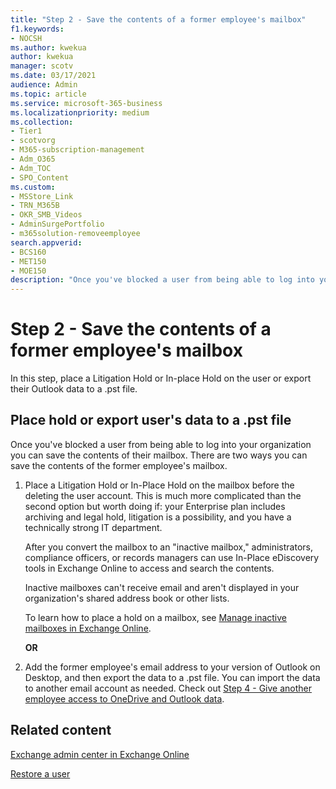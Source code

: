```yaml
---
title: "Step 2 - Save the contents of a former employee's mailbox"
f1.keywords:
- NOCSH
ms.author: kwekua
author: kwekua
manager: scotv
ms.date: 03/17/2021
audience: Admin
ms.topic: article
ms.service: microsoft-365-business
ms.localizationpriority: medium
ms.collection: 
- Tier1
- scotvorg
- M365-subscription-management
- Adm_O365
- Adm_TOC
- SPO_Content
ms.custom:
- MSStore_Link
- TRN_M365B
- OKR_SMB_Videos
- AdminSurgePortfolio
- m365solution-removeemployee
search.appverid:
- BCS160
- MET150
- MOE150
description: "Once you've blocked a user from being able to log into your organization, learn two ways you can save the contents of the former employee's mailbox."
---
```


# Step 2 - Save the contents of a former employee's mailbox

In this step, place a Litigation Hold or In-place Hold on the user or export their Outlook data to a .pst file.

## Place hold or export user's data to a .pst file

Once you've blocked a user from being able to log into your organization you can save the contents of their mailbox. There are two ways you can save the contents of the former employee's mailbox.
  
1. Place a Litigation Hold or In-Place Hold on the mailbox before the deleting the user account. This is much more complicated than the second option but worth doing if: your Enterprise plan includes archiving and legal hold, litigation is a possibility, and you have a technically strong IT department.

    After you convert the mailbox to an "inactive mailbox," administrators, compliance officers, or records managers can use In-Place eDiscovery tools in Exchange Online to access and search the contents.

    Inactive mailboxes can't receive email and aren't displayed in your organization's shared address book or other lists.

    To learn how to place a hold on a mailbox, see [Manage inactive mailboxes in Exchange Online](../../compliance/create-and-manage-inactive-mailboxes.md).

    **OR**

2. Add the former employee's email address to your version of Outlook on Desktop, and then export the data to a .pst file. You can import the data to another email account as needed. Check out [Step 4 - Give another employee access to OneDrive and Outlook data](remove-former-employee-step-4.md).

## Related content

[Exchange admin center in Exchange Online](/exchange/exchange-admin-center)

[Restore a user](restore-user.md)
